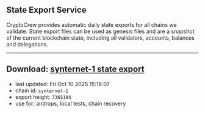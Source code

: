 ## State Export Service
CryptoCrew provides automatic daily state exports for all chains we validate. State export files can be used as genesis files and are a snapshot of the current blockchain state, including all validators, accounts, balances and delegations.

---
**Download: [synternet-1 state export](https://dl-eu2.ccvalidators.com/SERVICE/synternet/synternet-1_export_7365194.json)**
---

- last updated: Fri Oct 10 2025 15:18:07
- chain id: `synternet-1`
- export height: `7365194`
- use for: airdrops, local tests, chain recovery
